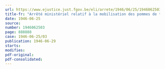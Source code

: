 ```yaml
---
url: https://www.ejustice.just.fgov.be/eli/arrete/1946/06/25/1946062503/justel
title-fr: "Arrêté ministériel relatif à la mobilisation des pommes de terre autres que hâtives de la récolte 1946"
date: 1946-06-25
source:
number: 1946062503
page: 888888
case: 1946-06-25/03
publication: 1946-06-29
starts:
modifies:
pdf-original:
pdf-consolidated:
---
```


